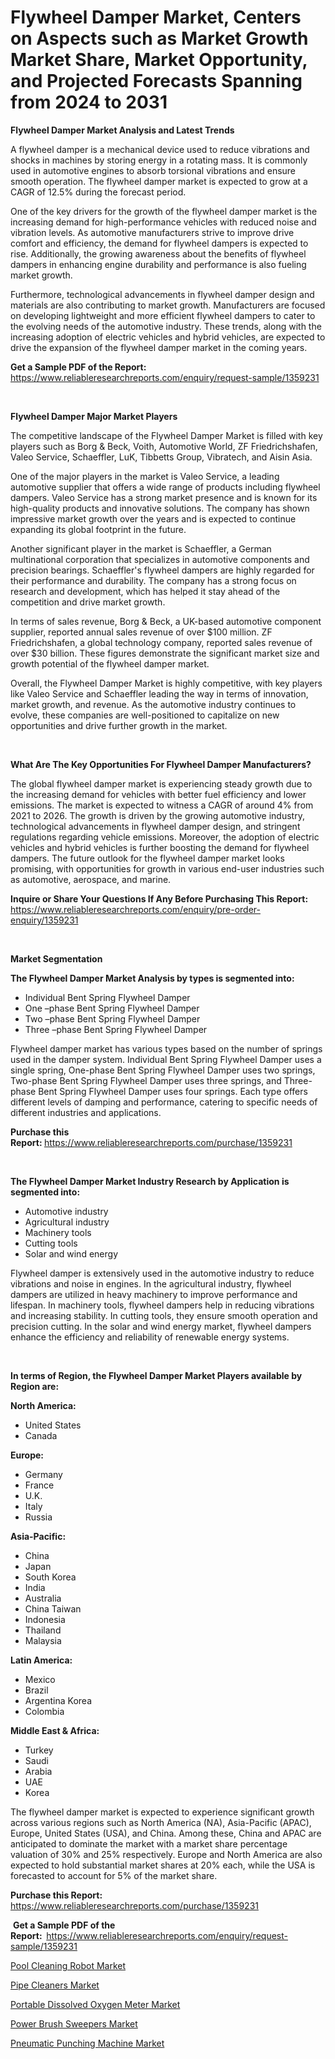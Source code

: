 <p><h1>Flywheel Damper Market, Centers on Aspects such as Market Growth Market Share, Market Opportunity, and Projected Forecasts Spanning from 2024 to 2031</h1></p><p><strong>Flywheel Damper Market Analysis and Latest Trends</strong></p>
<p><p>A flywheel damper is a mechanical device used to reduce vibrations and shocks in machines by storing energy in a rotating mass. It is commonly used in automotive engines to absorb torsional vibrations and ensure smooth operation. The flywheel damper market is expected to grow at a CAGR of 12.5% during the forecast period. </p><p>One of the key drivers for the growth of the flywheel damper market is the increasing demand for high-performance vehicles with reduced noise and vibration levels. As automotive manufacturers strive to improve drive comfort and efficiency, the demand for flywheel dampers is expected to rise. Additionally, the growing awareness about the benefits of flywheel dampers in enhancing engine durability and performance is also fueling market growth.</p><p>Furthermore, technological advancements in flywheel damper design and materials are also contributing to market growth. Manufacturers are focused on developing lightweight and more efficient flywheel dampers to cater to the evolving needs of the automotive industry. These trends, along with the increasing adoption of electric vehicles and hybrid vehicles, are expected to drive the expansion of the flywheel damper market in the coming years.</p></p>
<p><strong>Get a Sample PDF of the Report:&nbsp;</strong> <a href="https://www.reliableresearchreports.com/enquiry/request-sample/1359231">https://www.reliableresearchreports.com/enquiry/request-sample/1359231</a></p>
<p>&nbsp;</p>
<p><strong>Flywheel Damper Major Market Players</strong></p>
<p><p>The competitive landscape of the Flywheel Damper Market is filled with key players such as Borg & Beck, Voith, Automotive World, ZF Friedrichshafen, Valeo Service, Schaeffler, LuK, Tibbetts Group, Vibratech, and Aisin Asia. </p><p>One of the major players in the market is Valeo Service, a leading automotive supplier that offers a wide range of products including flywheel dampers. Valeo Service has a strong market presence and is known for its high-quality products and innovative solutions. The company has shown impressive market growth over the years and is expected to continue expanding its global footprint in the future.</p><p>Another significant player in the market is Schaeffler, a German multinational corporation that specializes in automotive components and precision bearings. Schaeffler's flywheel dampers are highly regarded for their performance and durability. The company has a strong focus on research and development, which has helped it stay ahead of the competition and drive market growth.</p><p>In terms of sales revenue, Borg & Beck, a UK-based automotive component supplier, reported annual sales revenue of over $100 million. ZF Friedrichshafen, a global technology company, reported sales revenue of over $30 billion. These figures demonstrate the significant market size and growth potential of the flywheel damper market.</p><p>Overall, the Flywheel Damper Market is highly competitive, with key players like Valeo Service and Schaeffler leading the way in terms of innovation, market growth, and revenue. As the automotive industry continues to evolve, these companies are well-positioned to capitalize on new opportunities and drive further growth in the market.</p></p>
<p>&nbsp;</p>
<p><strong>What Are The Key Opportunities For Flywheel Damper Manufacturers?</strong></p>
<p><p>The global flywheel damper market is experiencing steady growth due to the increasing demand for vehicles with better fuel efficiency and lower emissions. The market is expected to witness a CAGR of around 4% from 2021 to 2026. The growth is driven by the growing automotive industry, technological advancements in flywheel damper design, and stringent regulations regarding vehicle emissions. Moreover, the adoption of electric vehicles and hybrid vehicles is further boosting the demand for flywheel dampers. The future outlook for the flywheel damper market looks promising, with opportunities for growth in various end-user industries such as automotive, aerospace, and marine.</p></p>
<p><strong>Inquire or Share Your Questions If Any Before Purchasing This Report:</strong> <a href="https://www.reliableresearchreports.com/enquiry/pre-order-enquiry/1359231">https://www.reliableresearchreports.com/enquiry/pre-order-enquiry/1359231</a></p>
<p>&nbsp;</p>
<p><strong>Market Segmentation</strong></p>
<p><strong>The Flywheel Damper Market Analysis by types is segmented into:</strong></p>
<p><ul><li>Individual Bent Spring Flywheel Damper</li><li>One –phase Bent Spring Flywheel Damper</li><li>Two –phase Bent Spring Flywheel Damper</li><li>Three –phase Bent Spring Flywheel Damper</li></ul></p>
<p><p>Flywheel damper market has various types based on the number of springs used in the damper system. Individual Bent Spring Flywheel Damper uses a single spring, One-phase Bent Spring Flywheel Damper uses two springs, Two-phase Bent Spring Flywheel Damper uses three springs, and Three-phase Bent Spring Flywheel Damper uses four springs. Each type offers different levels of damping and performance, catering to specific needs of different industries and applications.</p></p>
<p><strong>Purchase this Report:&nbsp;</strong><a href="https://www.reliableresearchreports.com/purchase/1359231">https://www.reliableresearchreports.com/purchase/1359231</a></p>
<p>&nbsp;</p>
<p><strong>The Flywheel Damper Market Industry Research by Application is segmented into:</strong></p>
<p><ul><li>Automotive industry</li><li>Agricultural industry</li><li>Machinery tools</li><li>Cutting tools</li><li>Solar and wind energy</li></ul></p>
<p><p>Flywheel damper is extensively used in the automotive industry to reduce vibrations and noise in engines. In the agricultural industry, flywheel dampers are utilized in heavy machinery to improve performance and lifespan. In machinery tools, flywheel dampers help in reducing vibrations and increasing stability. In cutting tools, they ensure smooth operation and precision cutting. In the solar and wind energy market, flywheel dampers enhance the efficiency and reliability of renewable energy systems.</p></p>
<p>&nbsp;</p>
<p><strong>In terms of Region, the Flywheel Damper Market Players available by Region are:</strong></p>
<p>
    <p> <strong> North America: </strong>
        <ul>
            <li>United States</li>
            <li>Canada</li>
        </ul>
        </p> 
    <p> <strong> Europe: </strong>
        <ul>
            <li>Germany</li>
            <li>France</li>
            <li>U.K.</li>
            <li>Italy</li>
            <li>Russia</li>
        </ul>
        </p> 
    <p> <strong> Asia-Pacific: </strong>
        <ul>
            <li>China</li>
            <li>Japan</li>
            <li>South Korea</li>
            <li>India</li>
            <li>Australia</li>
            <li>China Taiwan</li>
            <li>Indonesia</li>
            <li>Thailand</li>
            <li>Malaysia</li>
        </ul>
        </p> 
    <p> <strong> Latin America: </strong>
        <ul>
            <li>Mexico</li>
            <li>Brazil</li>
            <li>Argentina Korea</li>
            <li>Colombia</li>
        </ul>
        </p> 
    <p> <strong> Middle East & Africa: </strong>
        <ul>
            <li>Turkey</li>
            <li>Saudi</li>
            <li>Arabia</li>
            <li>UAE</li>
            <li>Korea</li>
        </ul>
    </p>
    </p>
<p><p>The flywheel damper market is expected to experience significant growth across various regions such as North America (NA), Asia-Pacific (APAC), Europe, United States (USA), and China. Among these, China and APAC are anticipated to dominate the market with a market share percentage valuation of 30% and 25% respectively. Europe and North America are also expected to hold substantial market shares at 20% each, while the USA is forecasted to account for 5% of the market share.</p></p>
<p><strong>Purchase this Report: </strong><a href="https://www.reliableresearchreports.com/purchase/1359231">https://www.reliableresearchreports.com/purchase/1359231</a></p>
<p>&nbsp;<strong>Get a Sample PDF of the Report:&nbsp;&nbsp;</strong><a href="https://www.reliableresearchreports.com/enquiry/request-sample/1359231">https://www.reliableresearchreports.com/enquiry/request-sample/1359231</a></p>
<p><strong></strong></p>
<p><p><a href="https://medium.com/@santosdicki2023/pool-cleaning-robot-market-analysis-and-sze-forecasted-for-period-from-2024-to-2031-99ad727c71fa">Pool Cleaning Robot Market</a></p><p><a href="https://medium.com/@santosdicki2023/pipe-cleaners-market-insight-market-trends-growth-forecasted-from-2024-to-2031-89db31cc48bf">Pipe Cleaners Market</a></p><p><a href="https://medium.com/@santosdicki2023/portable-dissolved-oxygen-meter-market-size-reveals-the-best-marketing-channels-in-global-industry-edff8da16f70">Portable Dissolved Oxygen Meter Market</a></p><p><a href="https://medium.com/@santosdicki2023/decoding-power-brush-sweepers-market-metrics-market-share-trends-and-growth-patterns-547bc8bd87b7">Power Brush Sweepers Market</a></p><p><a href="https://medium.com/@santosdicki2023/pneumatic-punching-machine-market-furnishes-information-on-market-share-market-trends-and-market-89831e81f8da">Pneumatic Punching Machine Market</a></p></p>